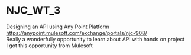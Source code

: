 # NJC_WT_3
Designing an API using Any Point Platform <a src="https://anypoint.mulesoft.com/exchange/portals/njc-908/">https://anypoint.mulesoft.com/exchange/portals/njc-908/</a><br>
Really a wonderfully opportunity to learn about API with hands on project <br>
I got this opportunity from Mulesoft<br>

